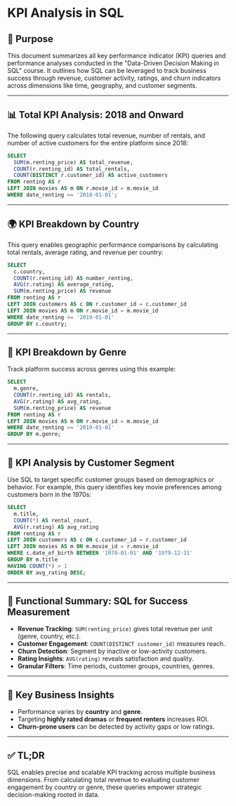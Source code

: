 # KPI Analysis in SQL

## 🎯 Purpose

This document summarizes all key performance indicator (KPI) queries and performance analyses conducted in the "Data-Driven Decision Making in SQL" course. It outlines how SQL can be leveraged to track business success through revenue, customer activity, ratings, and churn indicators across dimensions like time, geography, and customer segments.

---

## 📊 Total KPI Analysis: 2018 and Onward

The following query calculates total revenue, number of rentals, and number of active customers for the entire platform since 2018:

```sql
SELECT
  SUM(m.renting_price) AS total_revenue,
  COUNT(r.renting_id) AS total_rentals,
  COUNT(DISTINCT r.customer_id) AS active_customers
FROM renting AS r
LEFT JOIN movies AS m ON r.movie_id = m.movie_id
WHERE date_renting >= '2018-01-01';
```

---

## 🌍 KPI Breakdown by Country

This query enables geographic performance comparisons by calculating total rentals, average rating, and revenue per country:

```sql
SELECT
  c.country,
  COUNT(r.renting_id) AS number_renting,
  AVG(r.rating) AS average_rating,
  SUM(m.renting_price) AS revenue
FROM renting AS r
LEFT JOIN customers AS c ON r.customer_id = c.customer_id
LEFT JOIN movies AS m ON r.movie_id = m.movie_id
WHERE date_renting >= '2019-01-01'
GROUP BY c.country;
```

---

## 🎥 KPI Breakdown by Genre

Track platform success across genres using this example:

```sql
SELECT
  m.genre,
  COUNT(r.renting_id) AS rentals,
  AVG(r.rating) AS avg_rating,
  SUM(m.renting_price) AS revenue
FROM renting AS r
LEFT JOIN movies AS m ON r.movie_id = m.movie_id
WHERE date_renting >= '2019-01-01'
GROUP BY m.genre;
```

---

## 👤 KPI Analysis by Customer Segment

Use SQL to target specific customer groups based on demographics or behavior. For example, this query identifies key movie preferences among customers born in the 1970s:

```sql
SELECT
  m.title,
  COUNT(*) AS rental_count,
  AVG(r.rating) AS avg_rating
FROM renting AS r
LEFT JOIN customers AS c ON c.customer_id = r.customer_id
LEFT JOIN movies AS m ON m.movie_id = r.movie_id
WHERE c.date_of_birth BETWEEN '1970-01-01' AND '1979-12-31'
GROUP BY m.title
HAVING COUNT(*) > 1
ORDER BY avg_rating DESC;
```

---

## 🧠 Functional Summary: SQL for Success Measurement

* **Revenue Tracking**: `SUM(renting_price)` gives total revenue per unit (genre, country, etc.).
* **Customer Engagement**: `COUNT(DISTINCT customer_id)` measures reach.
* **Churn Detection**: Segment by inactive or low-activity customers.
* **Rating Insights**: `AVG(rating)` reveals satisfaction and quality.
* **Granular Filters**: Time periods, customer groups, countries, genres.

---

## 📌 Key Business Insights

* Performance varies by **country** and **genre**.
* Targeting **highly rated dramas** or **frequent renters** increases ROI.
* **Churn-prone users** can be detected by activity gaps or low ratings.

---

## ✅ TL;DR

SQL enables precise and scalable KPI tracking across multiple business dimensions. From calculating total revenue to evaluating customer engagement by country or genre, these queries empower strategic decision-making rooted in data.
